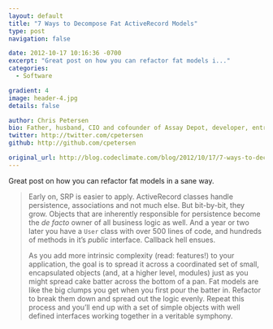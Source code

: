 ```yaml
---
layout: default
title: "7 Ways to Decompose Fat ActiveRecord Models"
type: post
navigation: false

date: 2012-10-17 10:16:36 -0700
excerpt: "Great post on how you can refactor fat models i..."
categories:
  - Software

gradient: 4
image: header-4.jpg
details: false

author: Chris Petersen
bio: Father, husband, CIO and cofounder of Assay Depot, developer, entrepreneur and technologist.
twitter: http://twitter.com/cpetersen
github: http://github.com/cpetersen

original_url: http://blog.codeclimate.com/blog/2012/10/17/7-ways-to-decompose-fat-activerecord-models/
---
```



Great post on how you can refactor fat models in a sane way.

 > 
 > 
 > Early on, SRP is easier to apply. ActiveRecord classes handle persistence, associations and not much else. But bit-by-bit, they grow. Objects that are inherently responsible for persistence become the *de facto* owner of all business logic as well. And a year or two later you have a `User` class with over 500 lines of code, and hundreds of methods in it’s *public* interface. Callback hell ensues.
 > 
 > As you add more intrinsic complexity (read: features!) to your application, the goal is to spread it across a coordinated set of small, encapsulated objects (and, at a higher level, modules) just as you might spread cake batter across the bottom of a pan. Fat models are like the big clumps you get when you first pour the batter in. Refactor to break them down and spread out the logic evenly. Repeat this process and you’ll end up with a set of simple objects with well defined interfaces working together in a veritable symphony.
 > 
 > 
